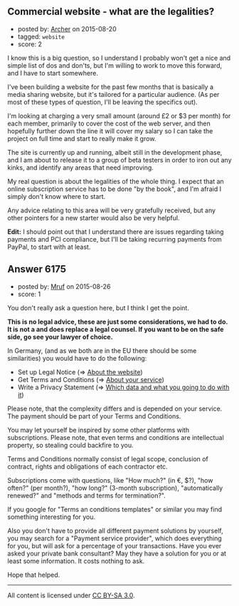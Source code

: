 ## Commercial website - what are the legalities?

- posted by: [Archer](https://stackexchange.com/users/1011052/archer) on 2015-08-20
- tagged: `website`
- score: 2

I know this is a big question, so I understand I probably won't get a nice and simple list of dos and don'ts, but I'm willing to work to move this forward, and I have to start somewhere.

I've been building a website for the past few months that is basically a media sharing website, but it's tailored for a particular audience.  (As per most of these types of question, I'll be leaving the specifics out).

I'm looking at charging a very small amount (around £2 or $3 per month) for each member, primarily to cover the cost of the web server, and then hopefully further down the line it will cover my salary so I can take the project on full time and start to really make it grow.

The site is currently up and running, albeit still in the development phase, and I am about to release it to a group of beta testers in order to iron out any kinks, and identify any areas that need improving.

My real question is about the legalities of the whole thing.  I expect that an online subscription service has to be done "by the book", and I'm afraid I simply don't know where to start.

Any advice relating to this area will be very gratefully received, but any other pointers for a new starter would also be very helpful.

**Edit:** I should point out that I understand there are issues regarding taking payments and PCI compliance, but I'll be taking recurring payments from PayPal, to start with at least. 


## Answer 6175

- posted by: [Mruf](https://stackexchange.com/users/3246202/mruf) on 2015-08-26
- score: 1

<p>You don't really ask a question here, but I think I get the point.</p>

<p><strong>This is no legal advice, these are just some considerations, we had to do. It is not a and does replace a legal counsel. If you want to be on the safe side, go see your lawyer of choice.</strong></p>

<p>In Germany, (and as we both are in the EU there should be some similarities) you would have to do the following: </p>

<ul>
<li>Set up Legal Notice (=> <a href="http://www.jnj.com/others/legal-notice" rel="nofollow">About the website</a>)</li>
<li>Get Terms and Conditions (=> <a href="https://www.google.com/adsense/localized-terms" rel="nofollow">About your service</a>)</li>
<li>Write a Privacy Statement (=> <a href="https://www.microsoft.com/en-us/privacystatement/" rel="nofollow">Which data and what you going to do with it</a>)</li>
</ul>

<p>Please note, that the complexity differs and is depended on your service. The payment should be part of your Terms and Conditions.</p>

<p>You may let yourself be inspired by some other platforms with subscriptions. Please note, that even terms and conditions are intellectual property, so stealing could backfire to you.</p>

<p>Terms and Conditions normally consist of legal scope, conclusion of contract, rights and obligations of each contractor etc.</p>

<p>Subscriptions come with questions, like "How much?" (in €, $?), "how often?" (per month?), "how long?" (3-month subscription), "automatically renewed?" and "methods and terms for termination?".</p>

<p>If you google for "Terms an conditions templates" or similar you may find something interesting for you.</p>

<p>Also you don't have to provide all different payment solutions by yourself, you may search for a "Payment service provider", which does everything for you, but will ask for a percentage of your transactions. Have you ever asked your private bank consultant? May they have a solution for you or at least some information. It costs nothing to ask.</p>

<p>Hope that helped.</p>




---

All content is licensed under [CC BY-SA 3.0](https://creativecommons.org/licenses/by-sa/3.0/).
